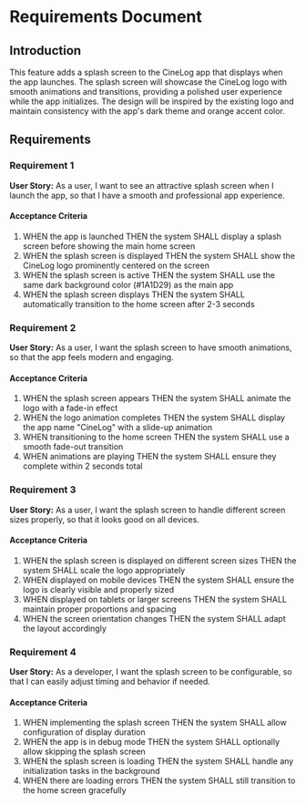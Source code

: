 # Requirements Document

## Introduction

This feature adds a splash screen to the CineLog app that displays when the app launches. The splash screen will showcase the CineLog logo with smooth animations and transitions, providing a polished user experience while the app initializes. The design will be inspired by the existing logo and maintain consistency with the app's dark theme and orange accent color.

## Requirements

### Requirement 1

**User Story:** As a user, I want to see an attractive splash screen when I launch the app, so that I have a smooth and professional app experience.

#### Acceptance Criteria

1. WHEN the app is launched THEN the system SHALL display a splash screen before showing the main home screen
2. WHEN the splash screen is displayed THEN the system SHALL show the CineLog logo prominently centered on the screen
3. WHEN the splash screen is active THEN the system SHALL use the same dark background color (#1A1D29) as the main app
4. WHEN the splash screen displays THEN the system SHALL automatically transition to the home screen after 2-3 seconds

### Requirement 2

**User Story:** As a user, I want the splash screen to have smooth animations, so that the app feels modern and engaging.

#### Acceptance Criteria

1. WHEN the splash screen appears THEN the system SHALL animate the logo with a fade-in effect
2. WHEN the logo animation completes THEN the system SHALL display the app name "CineLog" with a slide-up animation
3. WHEN transitioning to the home screen THEN the system SHALL use a smooth fade-out transition
4. WHEN animations are playing THEN the system SHALL ensure they complete within 2 seconds total

### Requirement 3

**User Story:** As a user, I want the splash screen to handle different screen sizes properly, so that it looks good on all devices.

#### Acceptance Criteria

1. WHEN the splash screen is displayed on different screen sizes THEN the system SHALL scale the logo appropriately
2. WHEN displayed on mobile devices THEN the system SHALL ensure the logo is clearly visible and properly sized
3. WHEN displayed on tablets or larger screens THEN the system SHALL maintain proper proportions and spacing
4. WHEN the screen orientation changes THEN the system SHALL adapt the layout accordingly

### Requirement 4

**User Story:** As a developer, I want the splash screen to be configurable, so that I can easily adjust timing and behavior if needed.

#### Acceptance Criteria

1. WHEN implementing the splash screen THEN the system SHALL allow configuration of display duration
2. WHEN the app is in debug mode THEN the system SHALL optionally allow skipping the splash screen
3. WHEN the splash screen is loading THEN the system SHALL handle any initialization tasks in the background
4. WHEN there are loading errors THEN the system SHALL still transition to the home screen gracefully